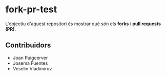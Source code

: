 # fork-pr-test
L'objectiu d'aquest repositori és mostrar què són
els __forks__ i __pull requests (PR)__.

## Contribuidors
- Joan Puigcerver
- Josema Fuentes
- Veselin Vladimirov